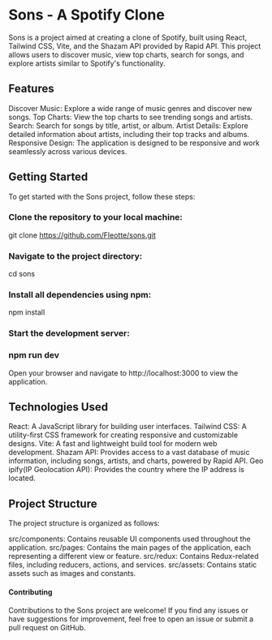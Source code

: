 # Sons - A Spotify Clone
Sons is a project aimed at creating a clone of Spotify, built using React, Tailwind CSS, Vite, and the Shazam API provided by Rapid API. This project allows users to discover music, view top charts, search for songs, and explore artists similar to Spotify's functionality.

## Features
Discover Music: Explore a wide range of music genres and discover new songs.
Top Charts: View the top charts to see trending songs and artists.
Search: Search for songs by title, artist, or album.
Artist Details: Explore detailed information about artists, including their top tracks and albums.
Responsive Design: The application is designed to be responsive and work seamlessly across various devices.

## Getting Started
To get started with the Sons project, follow these steps:

### Clone the repository to your local machine:
git clone https://github.com/Fleotte/sons.git
### Navigate to the project directory:
cd sons
### Install all dependencies using npm:
npm install
### Start the development server:
### npm run dev
Open your browser and navigate to http://localhost:3000 to view the application.

## Technologies Used
React: A JavaScript library for building user interfaces.
Tailwind CSS: A utility-first CSS framework for creating responsive and customizable designs.
Vite: A fast and lightweight build tool for modern web development.
Shazam API: Provides access to a vast database of music information, including songs, artists, and charts, powered by Rapid API.
Geo ipify(IP Geolocation API): Provides the country where the IP address is located.

## Project Structure
The project structure is organized as follows:

src/components: Contains reusable UI components used throughout the application.
src/pages: Contains the main pages of the application, each representing a different view or feature.
src/redux: Contains Redux-related files, including reducers, actions, and services.
src/assets: Contains static assets such as images and constants.

#### Contributing
Contributions to the Sons project are welcome! If you find any issues or have suggestions for improvement, feel free to open an issue or submit a pull request on GitHub.
